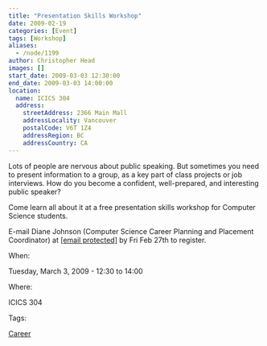 ```yaml
---
title: "Presentation Skills Workshop"
date: 2009-02-19
categories: [Event]
tags: [Workshop]
aliases:
  - /node/1199
author: Christopher Head
images: []
start_date: 2009-03-03 12:30:00
end_date: 2009-03-03 14:00:00
location:
  name: ICICS 304
  address:
    streetAddress: 2366 Main Mall
    addressLocality: Vancouver
    postalCode: V6T 1Z4
    addressRegion: BC
    addressCountry: CA
---
```


Lots of people are nervous about public speaking. But sometimes you need to present information to a group, as a key part of class projects or job interviews. How do you become a confident, well-prepared, and interesting public speaker?

Come learn all about it at a free presentation skills workshop for Computer Science students.

E-mail Diane Johnson (Computer Science Career Planning and Placement Coordinator) at [\[email protected\]](/cdn-cgi/l/email-protection#86e2efe7e8e3ece9eec6e5f5a8f3e4e5a8e5e7) by Fri Feb 27th to register.

When: 

Tuesday, March 3, 2009 - 12:30 to 14:00

Where: 

ICICS 304

Tags: 

[Career](/career)
